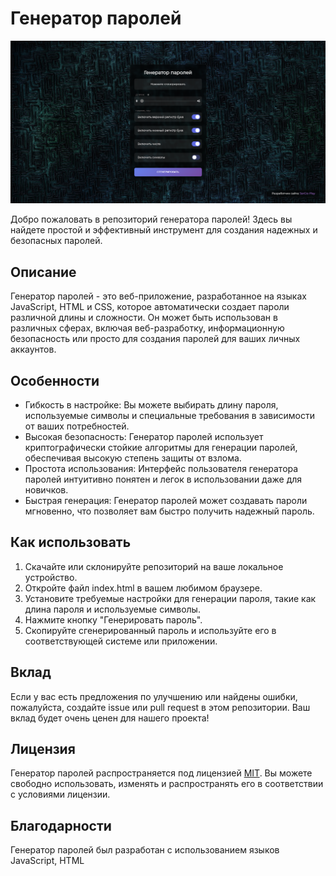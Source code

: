 # Генератор паролей

![Генератор паролей](https://github.com/SerGioPlay01/password_generator/blob/main/%D0%93%D0%B5%D0%BD%D0%B5%D1%80%D0%B0%D1%82%D0%BE%D1%80-%D0%BF%D0%B0%D1%80%D0%BE%D0%BB%D0%B5%D0%B9.png?raw=true)

Добро пожаловать в репозиторий генератора паролей! Здесь вы найдете простой и эффективный инструмент для создания надежных и безопасных паролей.

## Описание

Генератор паролей - это веб-приложение, разработанное на языках JavaScript, HTML и CSS, которое автоматически создает пароли различной длины и сложности. Он может быть использован в различных сферах, включая веб-разработку, информационную безопасность или просто для создания паролей для ваших личных аккаунтов.

## Особенности

- Гибкость в настройке: Вы можете выбирать длину пароля, используемые символы и специальные требования в зависимости от ваших потребностей.
- Высокая безопасность: Генератор паролей использует криптографически стойкие алгоритмы для генерации паролей, обеспечивая высокую степень защиты от взлома.
- Простота использования: Интерфейс пользователя генератора паролей интуитивно понятен и легок в использовании даже для новичков.
- Быстрая генерация: Генератор паролей может создавать пароли мгновенно, что позволяет вам быстро получить надежный пароль.

## Как использовать

1. Скачайте или склонируйте репозиторий на ваше локальное устройство.
2. Откройте файл index.html в вашем любимом браузере.
3. Установите требуемые настройки для генерации пароля, такие как длина пароля и используемые символы.
4. Нажмите кнопку "Генерировать пароль".
5. Скопируйте сгенерированный пароль и используйте его в соответствующей системе или приложении.

## Вклад

Если у вас есть предложения по улучшению или найдены ошибки, пожалуйста, создайте issue или pull request в этом репозитории. Ваш вклад будет очень ценен для нашего проекта!

## Лицензия

Генератор паролей распространяется под лицензией [MIT](LICENSE). Вы можете свободно использовать, изменять и распространять его в соответствии с условиями лицензии.

## Благодарности

Генератор паролей был разработан с использованием языков JavaScript, HTML

 
